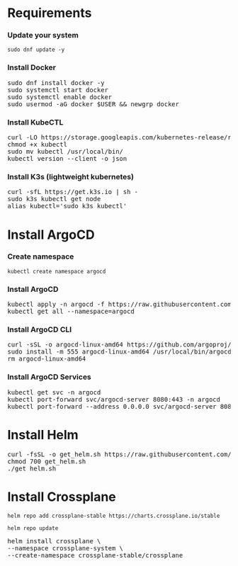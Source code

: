 # Requirements

### Update your system

`sudo dnf update -y`

### Install Docker

<pre>sudo dnf install docker -y
sudo systemctl start docker
sudo systemctl enable docker
sudo usermod -aG docker $USER && newgrp docker </pre>

### Install KubeCTL

<pre>curl -LO https://storage.googleapis.com/kubernetes-release/release/`curl -s https://storage.googleapis.com/kubernetes-release/release/stable.txt`/bin/linux/amd64/kubectl
chmod +x kubectl
sudo mv kubectl /usr/local/bin/
kubectl version --client -o json</pre>

### Install K3s (lightweight kubernetes)

<pre>curl -sfL https://get.k3s.io | sh - 
sudo k3s kubectl get node 
alias kubectl='sudo k3s kubectl'
</pre>

# Install ArgoCD 

### Create namespace

`kubectl create namespace argocd`

### Install ArgoCD

<pre>kubectl apply -n argocd -f https://raw.githubusercontent.com/argoproj/argo-cd/stable/manifests/install.yaml
kubectl get all --namespace=argocd</pre>

### Install ArgoCD CLI

<pre>curl -sSL -o argocd-linux-amd64 https://github.com/argoproj/argo-cd/releases/latest/download/argocd-linux-amd64
sudo install -m 555 argocd-linux-amd64 /usr/local/bin/argocd
rm argocd-linux-amd64</pre>

### Install ArgoCD Services

<pre>kubectl get svc -n argocd
kubectl port-forward svc/argocd-server 8080:443 -n argocd
kubectl port-forward --address 0.0.0.0 svc/argocd-server 8080:443 -n argocd</pre>

# Install Helm

<pre>curl -fsSL -o get_helm.sh https://raw.githubusercontent.com/helm/helm/main/scripts/get-helm-3
chmod 700 get_helm.sh
./get_helm.sh</pre>


# Install Crossplane

`helm repo add crossplane-stable https://charts.crossplane.io/stable`

`helm repo update`

<pre>helm install crossplane \
--namespace crossplane-system \
--create-namespace crossplane-stable/crossplane</pre>




